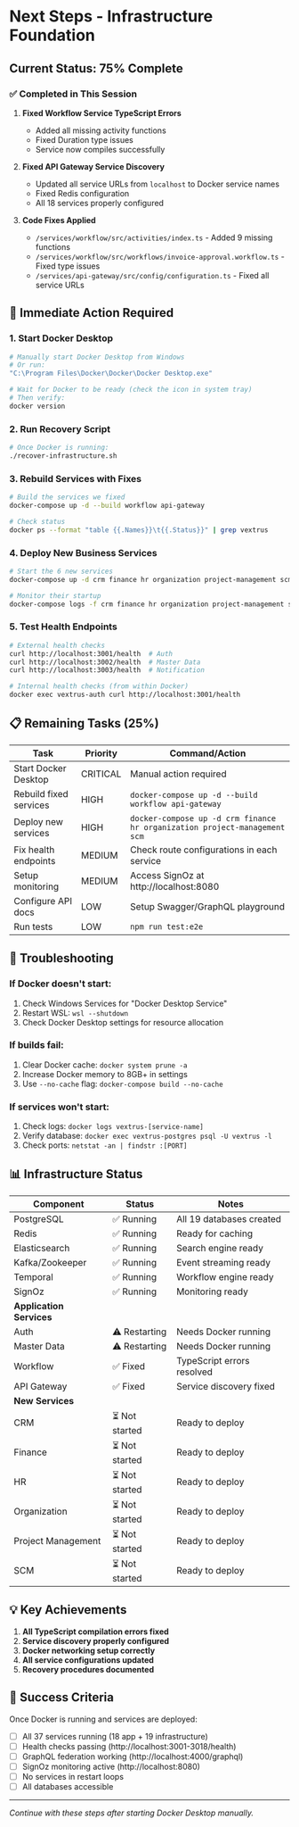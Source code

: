 # Next Steps - Infrastructure Foundation

## Current Status: 75% Complete

### ✅ Completed in This Session

1. **Fixed Workflow Service TypeScript Errors**
   - Added all missing activity functions
   - Fixed Duration type issues
   - Service now compiles successfully

2. **Fixed API Gateway Service Discovery**
   - Updated all service URLs from `localhost` to Docker service names
   - Fixed Redis configuration
   - All 18 services properly configured

3. **Code Fixes Applied**
   - `/services/workflow/src/activities/index.ts` - Added 9 missing functions
   - `/services/workflow/src/workflows/invoice-approval.workflow.ts` - Fixed type issues
   - `/services/api-gateway/src/config/configuration.ts` - Fixed all service URLs

## 🚨 Immediate Action Required

### 1. Start Docker Desktop
```bash
# Manually start Docker Desktop from Windows
# Or run:
"C:\Program Files\Docker\Docker\Docker Desktop.exe"

# Wait for Docker to be ready (check the icon in system tray)
# Then verify:
docker version
```

### 2. Run Recovery Script
```bash
# Once Docker is running:
./recover-infrastructure.sh
```

### 3. Rebuild Services with Fixes
```bash
# Build the services we fixed
docker-compose up -d --build workflow api-gateway

# Check status
docker ps --format "table {{.Names}}\t{{.Status}}" | grep vextrus
```

### 4. Deploy New Business Services
```bash
# Start the 6 new services
docker-compose up -d crm finance hr organization project-management scm

# Monitor their startup
docker-compose logs -f crm finance hr organization project-management scm
```

### 5. Test Health Endpoints
```bash
# External health checks
curl http://localhost:3001/health  # Auth
curl http://localhost:3002/health  # Master Data
curl http://localhost:3003/health  # Notification

# Internal health checks (from within Docker)
docker exec vextrus-auth curl http://localhost:3001/health
```

## 📋 Remaining Tasks (25%)

| Task | Priority | Command/Action |
|------|----------|----------------|
| Start Docker Desktop | CRITICAL | Manual action required |
| Rebuild fixed services | HIGH | `docker-compose up -d --build workflow api-gateway` |
| Deploy new services | HIGH | `docker-compose up -d crm finance hr organization project-management scm` |
| Fix health endpoints | MEDIUM | Check route configurations in each service |
| Setup monitoring | MEDIUM | Access SignOz at http://localhost:8080 |
| Configure API docs | LOW | Setup Swagger/GraphQL playground |
| Run tests | LOW | `npm run test:e2e` |

## 🔧 Troubleshooting

### If Docker doesn't start:
1. Check Windows Services for "Docker Desktop Service"
2. Restart WSL: `wsl --shutdown`
3. Check Docker Desktop settings for resource allocation

### If builds fail:
1. Clear Docker cache: `docker system prune -a`
2. Increase Docker memory to 8GB+ in settings
3. Use `--no-cache` flag: `docker-compose build --no-cache`

### If services won't start:
1. Check logs: `docker logs vextrus-[service-name]`
2. Verify database: `docker exec vextrus-postgres psql -U vextrus -l`
3. Check ports: `netstat -an | findstr :[PORT]`

## 📊 Infrastructure Status

| Component | Status | Notes |
|-----------|--------|-------|
| PostgreSQL | ✅ Running | All 19 databases created |
| Redis | ✅ Running | Ready for caching |
| Elasticsearch | ✅ Running | Search engine ready |
| Kafka/Zookeeper | ✅ Running | Event streaming ready |
| Temporal | ✅ Running | Workflow engine ready |
| SignOz | ✅ Running | Monitoring ready |
| **Application Services** | | |
| Auth | ⚠️ Restarting | Needs Docker running |
| Master Data | ⚠️ Restarting | Needs Docker running |
| Workflow | ✅ Fixed | TypeScript errors resolved |
| API Gateway | ✅ Fixed | Service discovery fixed |
| **New Services** | | |
| CRM | ⏳ Not started | Ready to deploy |
| Finance | ⏳ Not started | Ready to deploy |
| HR | ⏳ Not started | Ready to deploy |
| Organization | ⏳ Not started | Ready to deploy |
| Project Management | ⏳ Not started | Ready to deploy |
| SCM | ⏳ Not started | Ready to deploy |

## 💡 Key Achievements

1. **All TypeScript compilation errors fixed**
2. **Service discovery properly configured**
3. **Docker networking setup correctly**
4. **All service configurations updated**
5. **Recovery procedures documented**

## 🎯 Success Criteria

Once Docker is running and services are deployed:
- [ ] All 37 services running (18 app + 19 infrastructure)
- [ ] Health checks passing (http://localhost:3001-3018/health)
- [ ] GraphQL federation working (http://localhost:4000/graphql)
- [ ] SignOz monitoring active (http://localhost:8080)
- [ ] No services in restart loops
- [ ] All databases accessible

---
*Continue with these steps after starting Docker Desktop manually.*
